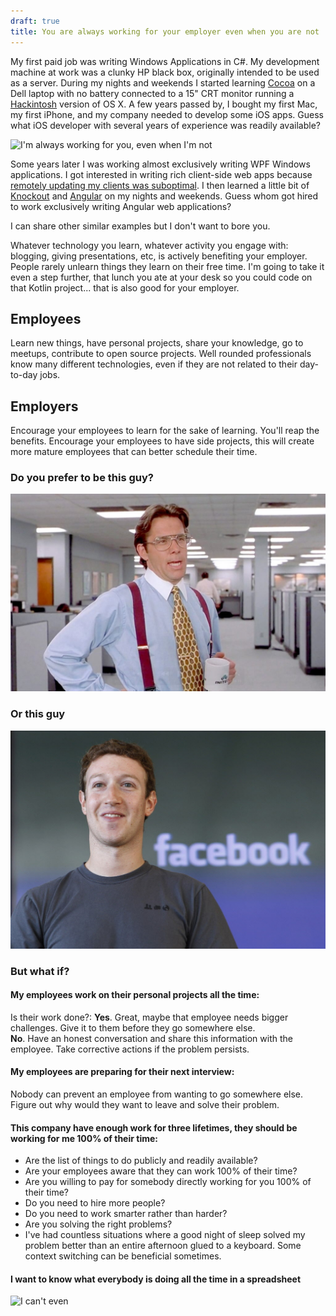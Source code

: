 ```yaml
---
draft: true
title: You are always working for your employer even when you are not
---
```


My first paid job was writing Windows Applications in C#. My development machine at work was a clunky HP black box, originally intended to be used as a server. During my nights and weekends I started learning [Cocoa](https://en.wikipedia.org/wiki/Cocoa_(API)) on a Dell laptop with no battery connected to a 15" CRT monitor running a [Hackintosh](https://hackintosh.com/) version of OS X. A few years passed by, I bought my first Mac, my first iPhone, and my company needed to develop some iOS apps. Guess what iOS developer with several years of experience was readily available?  

![I'm always working for you, even when I'm not](https://i.imgflip.com/1xx534.jpg)  

Some years later I was working almost exclusively writing WPF Windows applications. I got interested in writing rich client-side web apps because [remotely updating my clients was suboptimal](https://www.tddapps.com/2016/02/02/General-POS-design-considerations/). I then learned a little bit of [Knockout](http://knockoutjs.com/) and [Angular](https://angular.io/) on my nights and weekends. Guess whom got hired to work exclusively writing Angular web applications?  

I can share other similar examples but I don't want to bore you.  

Whatever technology you learn, whatever activity you engage with: blogging, giving presentations, etc, is actively benefiting your employer. People rarely unlearn things they learn on their free time. I'm going to take it even a step further, that lunch you ate at your desk so you could code on that Kotlin project... that is also good for your employer.  

## Employees  
Learn new things, have personal projects, share your knowledge, go to meetups, contribute to open source projects. Well rounded professionals know many different technologies, even if they are not related to their day-to-day jobs.  

## Employers  
Encourage your employees to learn for the sake of learning. You'll reap the benefits. Encourage your employees to have side projects, this will create more mature employees that can better schedule their time.  

### Do you prefer to be this guy?  
![Office Space](/images/side-projects/office-space-boss.jpg)  

### Or this guy  
![Zuckerberg](/images/side-projects/markzuckerberg.jpg)  

### But what if?  

#### My employees work on their personal projects all the time:  
Is their work done?:
**Yes**. Great, maybe that employee needs bigger challenges. Give it to them before they go somewhere else.  
**No**. Have an honest conversation and share this information with the employee. Take corrective actions if the problem persists.  

#### My employees are preparing for their next interview:  
Nobody can prevent an employee from wanting to go somewhere else. Figure out why would they want to leave and solve their problem.  

#### This company have enough work for three lifetimes, they should be working for me 100% of their time:  
- Are the list of things to do publicly and readily available?  
- Are your employees aware that they can work 100% of their time?
- Are you willing to pay for somebody directly working for you 100% of their time?
- Do you need to hire more people?  
- Do you need to work smarter rather than harder?  
- Are you solving the right problems?  
- I've had countless situations where a good night of sleep solved my problem better than an entire afternoon glued to a keyboard. Some context switching can be beneficial sometimes.  

#### I want to know what everybody is doing all the time in a spreadsheet  
![I can't even](http://i0.kym-cdn.com/entries/icons/original/000/015/557/i_cant_even-fainting.gif)  
